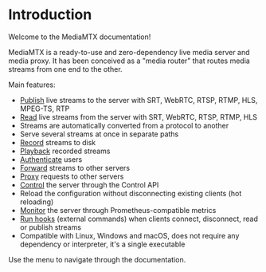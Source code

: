 # Introduction

Welcome to the MediaMTX documentation!

MediaMTX is a ready-to-use and zero-dependency live media server and media proxy. It has been conceived as a "media router" that routes media streams from one end to the other.

Main features:

* [Publish](/docs/usage/publish) live streams to the server with SRT, WebRTC, RTSP, RTMP, HLS, MPEG-TS, RTP
* [Read](/docs/usage/read) live streams from the server with SRT, WebRTC, RTSP, RTMP, HLS
* Streams are automatically converted from a protocol to another
* Serve several streams at once in separate paths
* [Record](/docs/usage/record) streams to disk
* [Playback](/docs/usage/playback) recorded streams
* [Authenticate](/docs/usage/authentication) users
* [Forward](/docs/usage/forward) streams to other servers
* [Proxy](/docs/usage/proxy) requests to other servers
* [Control](/docs/usage/control-api) the server through the Control API
* Reload the configuration without disconnecting existing clients (hot reloading)
* [Monitor](/docs/usage/metrics) the server through Prometheus-compatible metrics
* [Run hooks](/docs/usage/hooks) (external commands) when clients connect, disconnect, read or publish streams
* Compatible with Linux, Windows and macOS, does not require any dependency or interpreter, it's a single executable

Use the menu to navigate through the documentation.
